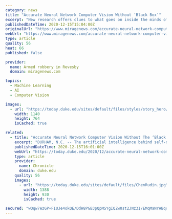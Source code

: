 ```yaml
---
category: news
title: "Accurate Neural Network Computer Vision Without ‘Black Box’"
excerpt: "New research offers clues to what goes on inside the minds of machines as they learn to see. A method developed by Duke's Cynthia Rudin reveals how"
publishedDateTime: 2020-12-15T15:04:00Z
originalUrl: "https://www.miragenews.com/accurate-neural-network-computer-vision-without-black-box/"
webUrl: "https://www.miragenews.com/accurate-neural-network-computer-vision-without-black-box/"
type: article
quality: 56
heat: 66
published: false

provider:
  name: Armed robbery in Revesby
  domain: miragenews.com

topics:
  - Machine Learning
  - AI
  - Computer Vision

images:
  - url: "https://today.duke.edu/sites/default/files/styles/story_hero/public/ChenRudin.jpg?itok=kk2z17Aa"
    width: 1140
    height: 764
    isCached: true

related:
  - title: "Accurate Neural Network Computer Vision Without The ‘Black Box’"
    excerpt: "DURHAM, N.C. -- The artificial intelligence behind self-driving cars, medical image analysis and other computer vision applications relies on what’s called deep neural networks."
    publishedDateTime: 2020-12-15T16:01:00Z
    webUrl: "https://today.duke.edu/2020/12/accurate-neural-network-computer-vision-without-black-box"
    type: article
    provider:
      name: Chronicle
      domain: duke.edu
    quality: 56
    images:
      - url: "https://today.duke.edu/sites/default/files/ChenRudin.jpg"
        width: 1388
        height: 930
        isCached: true

secured: "wQqw7ezGP+FIUJe4okQE/DdH8PGB3pQpMSYgIQZw0st2JNz3I/EMqMaNYABqrwgSMvVyjKaVJnzWzP2RJCa7LeaYzTJVs7HpC3aeXmsf4xa9vLVR2TLD8r8ZM/1Svj8eF8xcJnSf83D9rzW1OE5bFoXPnm+oAwBmx+mhYVYhQqpCGCF7wuNqbENanmqE5n82ZJlHZaaAarJBYWhGBrfK5N/N6M3GAFBXdk4k0H9TUB8gbdZC3RAYpgZNzBLF2cyi+sbcoTZb7HW9pshj9+qz74XlHSMqBVDbGyAs2WKfgZbOPEPFSgpGjkTNtzawH2okiWf42Y/zN1eUdq+fl2Br7At4Zw0x5MP1+YGZRQSh0Sk=;CRY8SeEzeOxSvc7hYzTSHg=="
---
```



